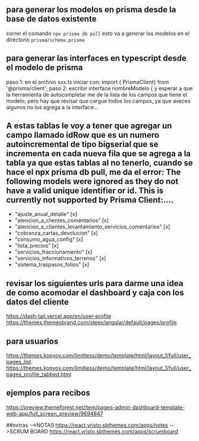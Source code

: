 ## para generar los modelos en prisma desde la base de datos existente

correr el comando `npx prisma db pull` esto va a generar los modelos en el directorio `prisma/schema.prisma`

## para generar las interfaces en typescript desde el modelo de prisma

paso 1: en el archivo xxx.ts iniciar con: import { PrismaClient} from '@prisma/client';
paso 2: escribir interface nombreModelo { y esperar a que la herramienta de autocompletar me de la lista de los campos que tiene el modelo, pero hay que revisar que cargue todos los campos, ya que aveces algunos no los agrega a la interface...

## A estas tablas le voy a tener que agregar un campo llamado idRow que es un numero autoincremental de tipo bigserial que se incrementa en cada nueva fila que se agrega a la tabla ya que estas tablas al no tenerlo, cuando se hace el npx prisma db pull, me da el error: The following models were ignored as they do not have a valid unique identifier or id. This is currently not supported by Prisma Client:....

- "ajuste_anual_detalle" [x]
- "atencion_a_clientes_comentarios" [x]
- "atencion_a_clientes_levantamiento_servicios_comentarios" [x]
- "cobranza_cartas_devolucion" [x]
- "consumo_agua_config" [x]
- "lista_precios" [x]
- "servicios_fraccionamiento" [x]
- "servicios_informativos_terrenos" [x]
- "sistema_traspasos_folios" [x]

## revisar los siguientes urls para darme una idea de como acomodar el dashboard y caja con los datos del cliente

https://dash-tail.vercel.app/en/user-profile
https://themes.themesbrand.com/steex/angular/default/pages/profile

## para usuarios

https://themes.kopyov.com/limitless/demo/template/html/layout_1/full/user_pages_list.
https://themes.kopyov.com/limitless/demo/template/html/layout_1/full/user_pages_profile_tabbed.html

## ejemplos para recibos

https://preview.themeforest.net/item/pages-admin-dashboard-template-web-app/full_screen_preview/9694847

##extras
-->NOTAS https://react.vristo.sbthemes.com/apps/notes
-->SCRUM BOARD https://react.vristo.sbthemes.com/apps/scrumboard
